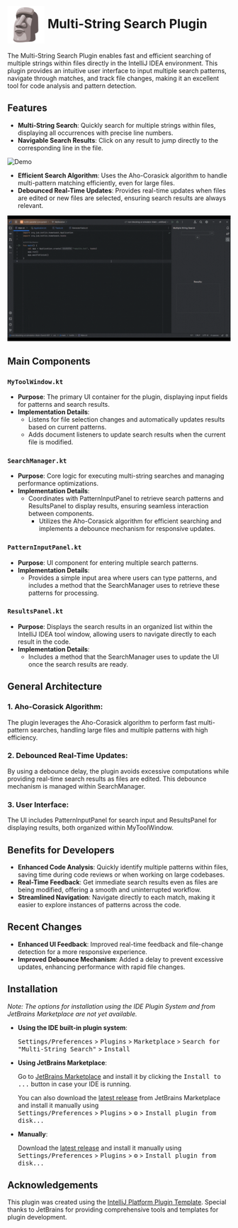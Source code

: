 # <img src="src/main/resources/META-INF/pluginIcon.svg" alt="Icon" style="vertical-align: middle; height: 3em;"> Multi-String Search Plugin

The Multi-String Search Plugin enables fast and efficient searching of multiple strings within files directly in the IntelliJ IDEA environment. This plugin provides an intuitive user interface to input multiple search patterns, navigate through matches, and track file changes, making it an excellent tool for code analysis and pattern detection.

## Features

- **Multi-String Search**: Quickly search for multiple strings within files, displaying all occurrences with precise line numbers.
- **Navigable Search Results**: Click on any result to jump directly to the corresponding line in the file.

![Demo](./src/data/Multi-String%20Search%20and%20Navigation.gif)

- **Efficient Search Algorithm**: Uses the Aho-Corasick algorithm to handle multi-pattern matching efficiently, even for large files.
- **Debounced Real-Time Updates**: Provides real-time updates when files are edited or new files are selected, ensuring search results are always relevant.

![Demo](./src/data/Live%20Updates%20on%20File%20Change.gif)

## Main Components

### `MyToolWindow.kt`

- **Purpose**: The primary UI container for the plugin, displaying input fields for patterns and search results.
- **Implementation Details**:
  - Listens for file selection changes and automatically updates results based on current patterns.
  - Adds document listeners to update search results when the current file is modified.

### `SearchManager.kt`

- **Purpose**: Core logic for executing multi-string searches and managing performance optimizations.
- **Implementation Details**:
  - Coordinates with PatternInputPanel to retrieve search patterns and ResultsPanel to display results, ensuring seamless interaction between components.
    - Utilizes the Aho-Corasick algorithm for efficient searching and implements a debounce mechanism for responsive updates.

### `PatternInputPanel.kt`

- **Purpose**: UI component for entering multiple search patterns.
- **Implementation Details**:
  - Provides a simple input area where users can type patterns, and includes a method that the SearchManager uses to retrieve these patterns for processing.

### `ResultsPanel.kt`

- **Purpose**: Displays the search results in an organized list within the IntelliJ IDEA tool window, allowing users to navigate directly to each result in the code.
- **Implementation Details**:
  - Includes a method that the SearchManager uses to update the UI once the search results are ready.

## General Architecture

### 1. **Aho-Corasick Algorithm**:
The plugin leverages the Aho-Corasick algorithm to perform fast multi-pattern searches, handling large files and multiple patterns with high efficiency.

### 2. **Debounced Real-Time Updates**:
By using a debounce delay, the plugin avoids excessive computations while providing real-time search results as files are edited. This debounce mechanism is managed within SearchManager.

### 3. **User Interface**:
The UI includes PatternInputPanel for search input and ResultsPanel for displaying results, both organized within MyToolWindow.

## Benefits for Developers

- **Enhanced Code Analysis**: Quickly identify multiple patterns within files, saving time during code reviews or when working on large codebases.
- **Real-Time Feedback**: Get immediate search results even as files are being modified, offering a smooth and uninterrupted workflow.
- **Streamlined Navigation**: Navigate directly to each match, making it easier to explore instances of patterns across the code.

## Recent Changes

- **Enhanced UI Feedback**: Improved real-time feedback and file-change detection for a more responsive experience.
- **Improved Debounce Mechanism**: Added a delay to prevent excessive updates, enhancing performance with rapid file changes.

## Installation

*Note: The options for installation using the IDE Plugin System and from JetBrains Marketplace are not yet available.*

- **Using the IDE built-in plugin system**:

  <kbd>Settings/Preferences</kbd> > <kbd>Plugins</kbd> > <kbd>Marketplace</kbd> > <kbd>Search for "Multi-String Search"</kbd> > <kbd>Install</kbd>

- **Using JetBrains Marketplace**:

  Go to [JetBrains Marketplace](https://plugins.jetbrains.com/plugin/MARKETPLACE_ID) and install it by clicking the <kbd>Install to ...</kbd> button in case your IDE is running.

  You can also download the [latest release](https://plugins.jetbrains.com/plugin/MARKETPLACE_ID/versions) from JetBrains Marketplace and install it manually using  
  <kbd>Settings/Preferences</kbd> > <kbd>Plugins</kbd> > <kbd>⚙️</kbd> > <kbd>Install plugin from disk...</kbd>

- **Manually**:

  Download the [latest release](https://github.com/Alain-David-001/Multi-String-Search/releases/latest) and install it manually using  
  <kbd>Settings/Preferences</kbd> > <kbd>Plugins</kbd> > <kbd>⚙️</kbd> > <kbd>Install plugin from disk...</kbd>

## Acknowledgements

This plugin was created using the [IntelliJ Platform Plugin Template](https://github.com/JetBrains/intellij-platform-plugin-template). Special thanks to JetBrains for providing comprehensive tools and templates for plugin development.
